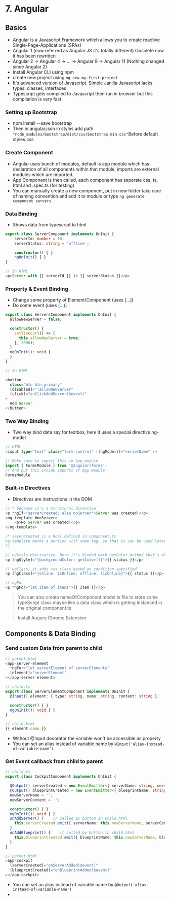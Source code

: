 # 7. Angular

## Basics

* Angular is a Javascript Framework which allows you to create reactive Single-Page-Applications \(SPAs\)
* Angular 1 \(now referred as Angular JS it's totally different\) Obsolete now it has been rewritten
* Angular 2 -&gt; Angular 4 -&gt; ... -&gt; Angular 9 -&gt; Angular 11 \(Nothing changed since Angular 2\)
* Install Angular CLI using npm
* create new project using `ng new my-first-project`
* It's advanced version of Javascript. Simple Janilla Javascript lacks types, classes, Interfaces
* Typescript gets compiled to Javascript then run in browser but this compilation is very fast

### Setting up Bootstrap

* npm install --save bootstrap
* Then in angular.json in styles add path `"node_modules/bootstrap/dist/css/bootstrap.min.css"`Before default styles.css

### Create Component

* Angular uses bunch of modules, default is app  module which has declaration of all components within that module, imports are external modules which are imported.
* App Component is then called, each component has seperate css, ts, html and .spec.ts \(for testing\)
* You can manually create a new component, put in new folder take care of naming convention and add it to module or type `ng generate component servers`

### Data Binding

* Shows data from typescript to html

```typescript
export class ServerComponent implements OnInit {
    serverId: number = 10;
    serverStatus: string = 'offline';

    constructor() { }
    ngOnInit() { }
}

// In HTML
<p>Server with {{ serverId }} is {{ serverStatus }}</p>
```

### Property & Event Binding

* Change some property of Element/Component \(uses \[...\]\)
* Do some event \(uses \(...\)\)

```typescript
export class ServersComponent implements OnInit {
  allowNewServer = false;

  constructor() {
    setTimeout(() => {
      this.allowNewServer = true;
    }, 2000);
  }
  ngOnInit(): void {
  }
}

// In HTML

<button
  class="btn btn-primary"
  [disabled]="!allowNewServer"
  (click)="onClickAddServer($event)"
>
  Add Server
</button>
```

### Two Way Binding

* Two way bind data say for textbox, here it uses a special directive ng-model

```typescript
// HTML
<input type="text" class="form-control" [(ngModel)]="serverName" />

// Make sure to import this in App module
import { FormsModule } from '@angular/forms';
// And put this inside imports of App module
FormsModule
```

### Built-in Directives

* Directives are instructions in the DOM

```typescript
// * because it's a structural directive
<p *ngIf="serverCreated; else noServer">Server was created!</p>
<ng-template #noServer>
    <p>No Server was created!</p>
</ng-template>

/* severCreated is a bool defined in component.ts
ng-template marks a portion with some tag, so that it can be used later
*/

// ngStyle derrivative, here it's binded with getColor method that's why inside []
<p [ngStyle]="{backgroundColor: getColor()}">{{ status }}</p>

// ngClass, it adds css class based on condition specified
<p [ngClass]="{online: isOnline, offline: !isOnline}">{{ status }}</p>

// ngFor
<p *ngFor="let item of items">{{ item }}</p>
```

> You can also create nameOfComponent.model.ts file to store some typeScript class maybe like a data class which is getting instanced in the original component.ts

> Install Augury Chrome Extension

## Components & Data Binding

### Send custom Data from parent to child

```typescript
// parent.html
<app-server-element
  *ngFor="let serverElement of serverElements"
  [element]="serverElement"
></app-server-element>

// child.ts
export class ServerElementComponent implements OnInit {
  @Input() element: { type: string, name: string, content: string };

  constructor() { }
  ngOnInit(): void { }
}

// child.html
{{ element.name }}
```

* Without @Input decorator the variable won't be accessible as property
* You can set an alias instead of variable name by `@Input('alias-instead-of-variable-name')`

### Get Event callback from child to parent

```typescript
// child.ts
export class CockpitComponent implements OnInit {

  @Output() serverCreated = new EventEmitter<{ serverName: string, serverContent: string }>();
  @Output() blueprintCreated = new EventEmitter<{ blueprintName: string, blueprintContent: string }>();
  newServerName = '';
  newServerContent = '';

  constructor() { }
  ngOnInit(): void { }
  onAddServer() {    // called by button in child.html
    this.serverCreated.emit({ serverName: this.newServerName, serverContent: this.newServerContent });
  }
  onAddBlueprint() {    // called by button in child.html
    this.blueprintCreated.emit({ blueprintName: this.newServerName, blueprintContent: this.newServerContent });
  }
}

// parent.html
<app-cockpit
  (serverCreated)="onServerAdded($event)"
  (blueprintCreated)="onBlueprintAdded($event)"
></app-cockpit>
```

* You can set an alias instead of variable name by `@Output('alias-instead-of-variable-name')`
* 
